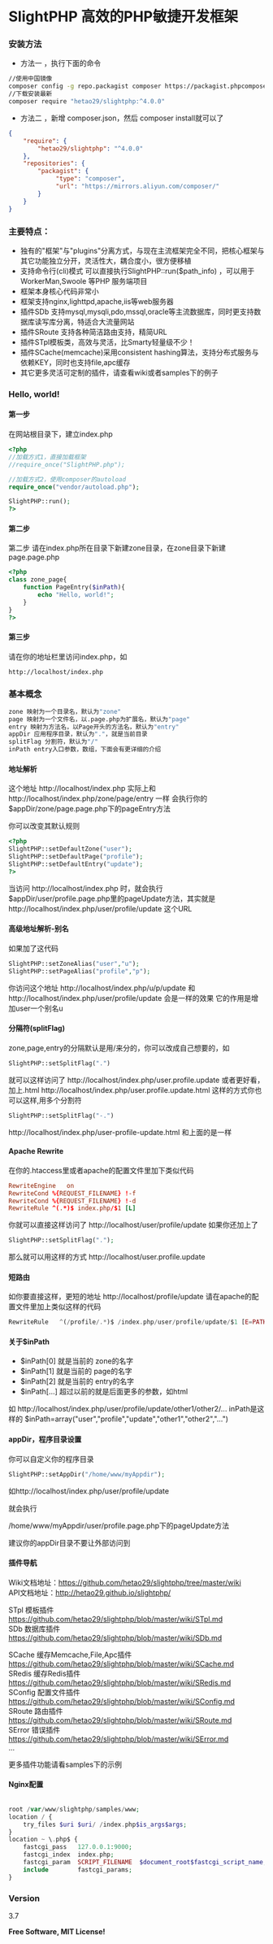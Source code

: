 # SlightPHP 高效的PHP敏捷开发框架

### 安装方法
  - 方法一 ，执行下面的命令
```bash
//使用中国镜像
composer config -g repo.packagist composer https://packagist.phpcomposer.com
//下载安装最新
composer require "hetao29/slightphp:^4.0.0"
```

  - 方法二 ，新增 composer.json，然后 composer install就可以了
```json
{
    "require": {
        "hetao29/slightphp": "^4.0.0"
    },
    "repositories": {
        "packagist": {
             "type": "composer",
             "url": "https://mirrors.aliyun.com/composer/"
        }
    }
}
```
  
### 主要特点：
  - 独有的"框架"与"plugins"分离方式，与现在主流框架完全不同，把核心框架与其它功能独立分开，灵活性大，耦合度小，很方便移植
  - 支持命令行(cli)模式 可以直接执行SlightPHP::run($path_info) ，可以用于WorkerMan,Swoole 等PHP 服务端项目
  - 框架本身核心代码非常小
  - 框架支持nginx,lighttpd,apache,iis等web服务器
  - 插件SDb 支持mysql,mysqli,pdo,mssql,oracle等主流数据库，同时更支持数据库读写库分离，特适合大流量网站
  - 插件SRoute 支持各种简洁路由支持，精简URL
  - 插件STpl模板类，高效与灵活，比Smarty轻量级不少！
  - 插件SCache(memcache)采用consistent hashing算法，支持分布式服务与依赖KEY，同时也支持file,apc缓存
  - 其它更多灵活可定制的插件，请查看wiki或者samples下的例子

### Hello, world!
#### 第一步
在网站根目录下，建立index.php

```php
<?php
//加载方式1，直接加载框架
//require_once("SlightPHP.php");

//加载方式2，使用composer的autoload
require_once("vendor/autoload.php");

SlightPHP::run();
?>
```
#### 第二步
第二步 请在index.php所在目录下新建zone目录，在zone目录下新建page.page.php
```php
<?php 
class zone_page{ 
    function PageEntry($inPath){
        echo "Hello, world!";
    } 
} 
?>
```
#### 第三步
请在你的地址栏里访问index.php，如
```html
http://localhost/index.php
```


### 基本概念

```sh
zone 映射为一个目录名，默认为"zone"
page 映射为一个文件名，以.page.php为扩展名，默认为"page"
entry 映射为方法名，以Page开头的方法名，默认为"entry"
appDir 应用程序目录，默认为"."，就是当前目录
splitFlag 分割符，默认为"/"
inPath entry入口参数，数组，下面会有更详细的介绍
```

#### 地址解析
这个地址 http://localhost/index.php 实际上和 http://localhost/index.php/zone/page/entry 一样
会执行你的$appDir/zone/page.page.php下的pageEntry方法


你可以改变其默认规则
```php
<?php
SlightPHP::setDefaultZone("user");
SlightPHP::setDefaultPage("profile");
SlightPHP::setDefaultEntry("update");
?>
```
当访问 http://localhost/index.php 时，就会执行
$appDir/user/profile.page.php里的pageUpdate方法，其实就是 
http://localhost/index.php/user/profile/update 
这个URL
#### 高级地址解析-别名
如果加了这代码
```php
SlightPHP::setZoneAlias("user","u");
SlightPHP::setPageAlias("profile","p");
```
你访问这个地址
http://localhost/index.php/u/p/update
和http://localhost/index.php/user/profile/update
会是一样的效果
它的作用是增加user一个别名u

#### 分隔符(splitFlag)
zone,page,entry的分隔默认是用/来分的，你可以改成自己想要的，如
```php
SlightPHP::setSplitFlag(".")
```
就可以这样访问了
http://localhost/index.php/user.profile.update
或者更好看，加上.html
http://localhost/index.php/user.profile.update.html
这样的方式你也可以这样,用多个分割符
```php
SlightPHP::setSplitFlag("-.")
```
http://localhost/index.php/user-profile-update.html
和上面的是一样
#### Apache Rewrite
在你的.htaccess里或者apache的配置文件里加下类似代码
```conf
RewriteEngine   on
RewriteCond %{REQUEST_FILENAME} !-f
RewriteCond %{REQUEST_FILENAME} !-d
RewriteRule ^(.*)$ index.php/$1 [L]
```
你就可以直接这样访问了
http://localhost/user/profile/update
如果你还加上了
```php
SlightPHP::setSplitFlag(".");
```
那么就可以用这样的方式 http://localhost/user.profile.update
#### 短路由
如你要直接这样，更短的地址
http://localhost/profile/update
请在apache的配置文件里加上类似这样的代码
```php
RewriteRule   ^(/profile/.*)$ /index.php/user/profile/update/$1 [E=PATH_INFO:$1,L]
```
#### 关于$inPath

  - $inPath[0] 就是当前的 zone的名字
  - $inPath[1] 就是当前的 page的名字
  - $inPath[2] 就是当前的 entry的名字
  - $inPath[...] 超过以前的就是后面更多的参数，如html

如 http://localhost/index.php/user/profile/update/other1/other2/... inPath是这样的
$inPath=array("user","profile","update","other1","other2","...")
#### appDir，程序目录设置
你可以自定义你的程序目录
```php
SlightPHP::setAppDir("/home/www/myAppdir");
```
如http://localhost/index.php/user/profile/update

就会执行

/home/www/myAppdir/user/profile.page.php下的pageUpdate方法

建议你的appDir目录不要让外部访问到

#### 插件导航 

Wiki文档地址：https://github.com/hetao29/slightphp/tree/master/wiki  
API文档地址：http://hetao29.github.io/slightphp/
  
STpl 模板插件 https://github.com/hetao29/slightphp/blob/master/wiki/STpl.md  
SDb 数据库插件 https://github.com/hetao29/slightphp/blob/master/wiki/SDb.md  
  
SCache 缓存Memcache,File,Apc插件 https://github.com/hetao29/slightphp/blob/master/wiki/SCache.md  
SRedis 缓存Redis插件 https://github.com/hetao29/slightphp/blob/master/wiki/SRedis.md  
SConfig 配置文件插件 https://github.com/hetao29/slightphp/blob/master/wiki/SConfig.md  
SRoute 路由插件 https://github.com/hetao29/slightphp/blob/master/wiki/SRoute.md  
SError 错误插件 https://github.com/hetao29/slightphp/blob/master/wiki/SError.md  
...  
 
更多插件功能请看samples下的示例  


#### Nginx配置
```php

root /var/www/slightphp/samples/www;
location / {
	try_files $uri $uri/ /index.php$is_args$args;
}
location ~ \.php$ {
	fastcgi_pass   127.0.0.1:9000;
	fastcgi_index  index.php;
	fastcgi_param  SCRIPT_FILENAME  $document_root$fastcgi_script_name;
	include        fastcgi_params;
}
```

### Version
3.7

**Free Software, MIT License!**

